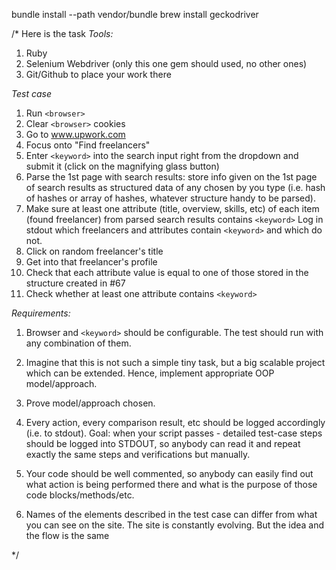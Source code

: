 bundle install --path vendor/bundle
brew install geckodriver

/*
Here is the task
*Tools:*
1. Ruby
2. Selenium Webdriver (only this one gem should used, no other ones)
3. Git/Github to place your work there

*Test case*
1. Run `<browser>`
2. Clear `<browser>` cookies
3. Go to www.upwork.com
4. Focus onto "Find freelancers"
5. Enter `<keyword>` into the search input right from the dropdown and submit it (click on the magnifying glass button)
6. Parse the 1st page with search results: store info given on the 1st page of search results as structured data of any chosen by you type (i.e. hash of hashes or array of hashes, whatever structure handy to be parsed).
7. Make sure at least one attribute (title, overview, skills, etc) of each item (found freelancer) from parsed search results contains `<keyword>` Log in stdout which freelancers and attributes contain `<keyword>` and which do not.
8. Click on random freelancer's title
9. Get into that freelancer's profile
10. Check that each attribute value is equal to one of those stored in the structure created in #67
11. Check whether at least one attribute contains `<keyword>`

*Requirements:*
1. Browser and `<keyword>` should be configurable. The test should run with any combination of them.
2. Imagine that this is not such a simple tiny task, but a big scalable project which can be extended. Hence, implement appropriate OOP model/approach.
3. Prove model/approach chosen.
4. Every action, every comparison result, etc should be logged accordingly (i.e. to stdout). Goal: when your script passes - detailed test-case steps should be logged into STDOUT, so anybody can read it and repeat exactly the same steps and verifications but manually.
5. Your code should be well commented, so anybody can easily find out what action is being performed there and what is the purpose of those code blocks/methods/etc.

6. Names of the elements described in the test case can differ from what you can see on the site. The site is constantly evolving. But the idea and the flow is the same

*/


